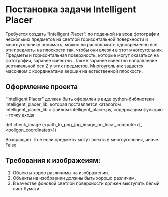 # Постановка задачи Intelligent Placer
Требуется создать “Intelligent Placer”: по поданной на вход фотографии нескольких предметов на светлой горизонтальной поверхности и многоугольнику понимать, можно ли расположить одновременно все эти предметы на плоскости так, чтобы они влезли в этот многоугольник. Предметы и горизонтальная поверхность, которые могут оказаться на фотографии, заранее известны. Также заранее известно направление вертикальной оси Z у этих предметов. Многоугольник задается массивом с координатами вершин на естественной плоскости.

## Оформление проекта
 “Intelligent Placer” должен быть оформлен в виде python-библиотеки intelligent_placer_lib, которая поставляется каталогом intelligent_placer_lib с файлом intelligent_placer.py, содержащим функцию - точку входа 
 
def check_image (<path_to_png_jpg_image_on_local_computer>[, <poligon_coordinates>])

Возвращает True если предметы могут влезть в многоугольник, иначе False.

## Требования к изображеиям:

1) Объекты хороо различимы на изображении.
2) Объекты на изобраении должны быть хорошо различим.
3) В качестве фоновой светлой поверхности должен выступать белый лист бумаги.
